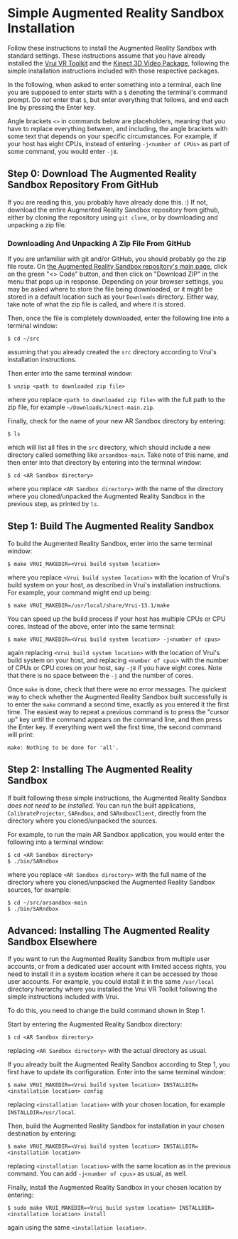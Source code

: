 # Simple Augmented Reality Sandbox Installation

Follow these instructions to install the Augmented Reality Sandbox with 
standard settings. These instructions assume that you have already 
installed the [Vrui VR Toolkit](https://github.com/vrui-vr/vrui) and 
the [Kinect 3D Video Package](https://github.com/vrui-vr/kinect), 
following the simple installation instructions included with those 
respective packages.

In the following, when asked to enter something into a terminal, each 
line you are supposed to enter starts with a `$` denoting the 
terminal's command prompt. Do *not* enter that `$`, but enter 
everything that follows, and end each line by pressing the Enter key.

Angle brackets `<>` in commands below are placeholders, meaning that 
you have to replace everything between, and including, the angle 
brackets with some text that depends on your specific circumstances. 
For example, if your host has eight CPUs, instead of entering 
`-j<number of CPUs>` as part of some command, you would enter `-j8`.

## Step 0: Download The Augmented Reality Sandbox Repository From GitHub

If you are reading this, you probably have already done this. :) If 
not, download the entire Augmented Reality Sandbox repository from 
github, either by cloning the repository using `git clone`, or by 
downloading and unpacking a zip file.

### Downloading And Unpacking A Zip File From GitHub

If you are unfamiliar with git and/or GitHub, you should probably go 
the zip file route. On [the Augmented Reality Sandbox repository's main 
page](https://github.com/vrui-vr/arsandbox), click on the green "<> 
Code" button, and then click on "Download ZIP" in the menu that pops up 
in response. Depending on your browser settings, you may be asked where 
to store the file being downloaded, or it might be stored in a default 
location such as your `Downloads` directory. Either way, take note of 
what the zip file is called, and where it is stored.

Then, once the file is completely downloaded, enter the following line 
into a terminal window:
```
$ cd ~/src
```
assuming that you already created the `src` directory according to 
Vrui's installation instructions.

Then enter into the same terminal window:
```
$ unzip <path to downloaded zip file>
```
where you replace `<path to downloaded zip file>` with the full path to 
the zip file, for example `~/Downloads/kinect-main.zip`.

Finally, check for the name of your new AR Sandbox directory by entering:
```
$ ls
``` 
which will list all files in the `src` directory, which should include 
a new directory called something like `arsandbox-main`. Take note of 
this name, and then enter into that directory by entering into the 
terminal window:
```
$ cd <AR Sandbox directory>
```
where you replace `<AR Sandbox directory>` with the name of the 
directory where you cloned/unpacked the Augmented Reality Sandbox in 
the previous step, as printed by `ls`.

## Step 1: Build The Augmented Reality Sandbox

To build the Augmented Reality Sandbox, enter into the same terminal 
window:
```
$ make VRUI_MAKEDIR=<Vrui build system location>
```
where you replace `<Vrui build system location>` with the location of 
Vrui's build system on your host, as described in Vrui's installation 
instructions. For example, your command might end up being:
```
$ make VRUI_MAKEDIR=/usr/local/share/Vrui-13.1/make
```

You can speed up the build process if your host has multiple CPUs or CPU cores. 
Instead of the above, enter into the same terminal:
```
$ make VRUI_MAKEDIR=<Vrui build system location> -j<number of cpus>
```
again replacing `<Vrui build system location>` with the location of 
Vrui's build system on your host, and replacing `<number of cpus>` with 
the number of CPUs or CPU cores on your host, say `-j8` if you have 
eight cores. Note that there is no space between the `-j` and the 
number of cores.

Once `make` is done, check that there were no error messages. The 
quickest way to check whether the Augmented Reality Sandbox built 
successfully is to enter the `make` command a second time, exactly as you 
entered it the first time. The easiest way to repeat a previous command 
is to press the "cursor up" key until the command appears on the 
command line, and then press the Enter key. If everything went well 
the first time, the second command will print:
```
make: Nothing to be done for 'all'.
```

## Step 2: Installing The Augmented Reality Sandbox

If built following these simple instructions, the Augmented Reality 
Sandbox *does not need to be installed.* You can run the built
applications, `CalibrateProjector`, `SARndbox`, and `SARndboxClient`, 
directly from the directory where you cloned/unpacked the sources.

For example, to run the main AR Sandbox application, you would enter 
the following into a terminal window:
```
$ cd <AR Sandbox directory>
$ ./bin/SARndbox
```
where you replace `<AR Sandbox directory>` with the full name of the 
directory where you cloned/unpacked the Augmented Reality Sandbox 
sources, for example:
```
$ cd ~/src/arsandbox-main
$ ./bin/SARndbox
```

## Advanced: Installing The Augmented Reality Sandbox Elsewhere

If you want to run the Augmented Reality Sandbox from multiple user 
accounts, or from a dedicated user account with limited access rights, 
you need to install it in a system location where it can be accessed by 
those user accounts. For example, you could install it in the same 
`/usr/local` directory hierarchy where you installed the Vrui VR 
Toolkit following the simple instructions included with Vrui.

To do this, you need to change the build command shown in Step 1.

Start by entering the Augmented Reality Sandbox directory:
```
$ cd <AR Sandbox directory>
```
replacing `<AR Sandbox directory>` with the actual directory as usual.

If you already built the Augmented Reality Sandbox according to Step 1, 
you first have to update its configuration. Enter into the same terminal window:
```
$ make VRUI_MAKEDIR=<Vrui build system location> INSTALLDIR=<installation location> config
```
replacing `<installation location>` with your chosen location, for 
example `INSTALLDIR=/usr/local`.

Then, build the Augmented Reality Sandbox for installation in your 
chosen destination by entering:
```
$ make VRUI_MAKEDIR=<Vrui build system location> INSTALLDIR=<installation location>
```
replacing `<installation location>` with the same location as in the previous command.
You can add `-j<number of cpus>` as usual, as well.

Finally, install the Augmented Reality Sandbox in your chosen location 
by entering:
```
$ sudo make VRUI_MAKEDIR=<Vrui build system location> INSTALLDIR=<installation location> install
```
again using the same `<installation location>`.
